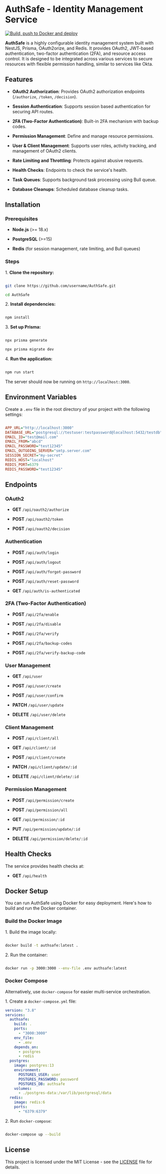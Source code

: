 # AuthSafe - Identity Management Service

[![Build, push to Docker and deploy](https://github.com/anapeksha/authsafe/actions/workflows/docker-build-deploy.yml/badge.svg)](https://github.com/anapeksha/authsafe/actions/workflows/docker-build-deploy.yml)

**AuthSafe** is a highly configurable identity management system built with NestJS, Prisma, OAuth2orize, and Redis. It provides OAuth2, JWT-based authentication, two-factor authentication (2FA), and resource access control. It is designed to be integrated across various services to secure resources with flexible permission handling, similar to services like Okta.

## Features

- **OAuth2 Authorization**: Provides OAuth2 authorization endpoints (`/authorize`, `/token`, `/decision`).

- **Session Authentication**: Supports session based authentication for securing API routes.

- **2FA (Two-Factor Authentication)**: Built-in 2FA mechanism with backup codes.

- **Permission Management**: Define and manage resource permissions.

- **User & Client Management**: Supports user roles, activity tracking, and management of OAuth2 clients.

- **Rate Limiting and Throttling**: Protects against abusive requests.

- **Health Checks**: Endpoints to check the service's health.

- **Task Queues**: Supports background task processing using Bull queue.

- **Database Cleanups**: Scheduled database cleanup tasks.

## Installation

### Prerequisites

- **Node.js** (>= 18.x)

- **PostgreSQL** (>=15)

- **Redis** (for session management, rate limiting, and Bull queues)

### Steps

1\. **Clone the repository:**

```bash

git clone https://github.com/username/AuthSafe.git

cd AuthSafe

```

2\. **Install dependencies:**

```bash

npm install

```

3\. **Set up Prisma:**

```bash

npx prisma generate

npx prisma migrate dev

```

4\. **Run the application:**

```bash

npm run start

```

The server should now be running on `http://localhost:3000`.

## Environment Variables

Create a `.env` file in the root directory of your project with the following settings:

```ini

APP_URL="http://localhost:3000"
DATABASE_URL="postgresql://testuser:testpassword@localhost:5432/testdb"
EMAIL_ID="test@mail.com"
EMAIL_FROM="abcd"
EMAIL_PASSWORD="test12345"
EMAIL_OUTGOING_SERVER="smtp.server.com"
SESSION_SECRET="my-secret"
REDIS_HOST="localhost"
REDIS_PORT=6379
REDIS_PASSWORD="test12345"

```

## Endpoints

### OAuth2

- **GET** `/api/oauth2/authorize`

- **POST** `/api/oauth2/token`

- **POST** `/api/oauth2/decision`

### Authentication

- **POST** `/api/auth/login`

- **POST** `/api/auth/logout`

- **POST** `/api/auth/forgot-password`

- **POST** `/api/auth/reset-password`

- **GET** `/api/auth/is-authenticated`

### 2FA (Two-Factor Authentication)

- **POST** `/api/2fa/enable`

- **POST** `/api/2fa/disable`

- **POST** `/api/2fa/verify`

- **POST** `/api/2fa/backup-codes`

- **POST** `/api/2fa/verify-backup-code`

### User Management

- **GET** `/api/user`

- **POST** `/api/user/create`

- **POST** `/api/user/confirm`

- **PATCH** `/api/user/update`

- **DELETE** `/api/user/delete`

### Client Management

- **POST** `/api/client/all`

- **GET** `/api/client/:id`

- **POST** `/api/client/create`

- **PATCH** `/api/client/update/:id`

- **DELETE** `/api/client/delete/:id`

### Permission Management

- **POST** `/api/permission/create`

- **POST** `/api/permission/all`

- **GET** `/api/permission/:id`

- **PUT** `/api/permission/update/:id`

- **DELETE** `/api/permission/delete/:id`

## Health Checks

The service provides health checks at:

- **GET** `/api/health`

## Docker Setup

You can run AuthSafe using Docker for easy deployment. Here's how to build and run the Docker container.

### Build the Docker Image

1\. Build the image locally:

```bash

docker build -t authsafe:latest .

```

2\. Run the container:

```bash

docker run -p 3000:3000 --env-file .env authsafe:latest

```

### Docker Compose

Alternatively, use `docker-compose` for easier multi-service orchestration.

1\. Create a `docker-compose.yml` file:

```yaml
version: "3.8"
services:
  authsafe:
    build: .
    ports:
      - "3000:3000"
    env_file:
      - .env
    depends_on:
      - postgres
      - redis
  postgres:
    image: postgres:13
    environment:
      POSTGRES_USER: user
      POSTGRES_PASSWORD: password
      POSTGRES_DB: authsafe
    volumes:
      - ./postgres-data:/var/lib/postgresql/data
  redis:
    image: redis:6
    ports:
      - "6379:6379"
```

2\. Run `docker-compose`:

```bash

docker-compose up --build

```

## License

This project is licensed under the MIT License - see the [LICENSE](https://github.com/anapeksha/authsafe/blob/main/LICENSE) file for details.
